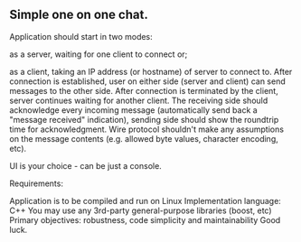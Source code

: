 ## Simple one on one chat.

Application should start in two modes:

as a server, waiting for one client to connect or;

as a client, taking an IP address (or hostname) of server to connect to.
After connection is established, user on either side (server and client) can send messages to the other side. After connection is terminated by the client, server continues waiting for another client. The receiving side should acknowledge every incoming message (automatically send back a "message received" indication), sending side should show the roundtrip time for acknowledgment. Wire protocol shouldn't make any assumptions on the message contents (e.g. allowed byte values, character encoding, etc).

 

UI is your choice - can be just a console.

Requirements:

Application is to be compiled and run on Linux
Implementation language: C++
You may use any 3rd-party general-purpose libraries (boost, etc)
Primary objectives: robustness, code simplicity and maintainability
Good luck.

